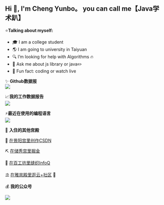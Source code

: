 
 ## Hi 👋, I'm Cheng Yunbo。 you can call me【Java学术趴】
⭐**Talking about myself:**
- 🎓 I am a college student
- 🌎 I am going to university in Taiyuan
- 🔍 I’m looking for help with Algorithms 🔥
- 💬 Ask me about js library or java✏️
- 💖 Fun fact: coding or watch live

✨ **Github数据报**
<br>
<a href="https://github-readme-stats.vercel.app/api?cache_seconds=1800&username=yunbocheng">
<img align="center" src="https://github-readme-stats.vercel.app/api?hide_title=true&cache_seconds=1800&username=yunbocheng&hide_border=false&show_icons=true&include_all_commits=true&count_private=true&theme=buefy&locale=cn&line_height=20" />
</a>
<br>

📈️**我的工作数据报告**
<br>
<a href="https://github-readme-stats.vercel.app/api/wakatime?username=chengyunbo" style="width:50%">
  <img align="center" src="https://github-readme-stats.vercel.app/api/wakatime?username=chengyunbo&layout=compact" />
</a>
<br>

⚡**最近在使用的编程语言**
<br>
<a href="https://github-readme-stats.vercel.app/api/top-langs/?layout=compact&username=yunbocheng">
  <img align="center" src="https://github-readme-stats.vercel.app/api/top-langs/?layout=compact&username=yunbocheng&hide_title=true&hide_border=false&line_height=20&theme=flag-india&locale=cn" />
</a>
<br>

🚀 **入住的其他宫殿**

💌 <a href="https://blog.csdn.net/chengbaobao520?spm=1000.2115.3001.5343">在景阳宫里创作CSDN</a>

⛏️ <a href="https://juejin.cn/user/1812468410623982?utm_source=gold_browser_extension">在储秀宫里掘金</a>

🧶 <a href="https://www.infoq.cn/profile/198749C57E919B/publish">在百工坊里缝织InfoQ</a>

⛱️ <a href="https://cloud.tencent.com/developer/user/5895312">在雅岚殿里逛云+社区</a> 🚬

💰 **我的公众号**

![](https://gitee.com/YunboCheng/imageBad/raw/master/image/%E7%A6%8F%E5%88%A9%E5%9B%BE.png)



